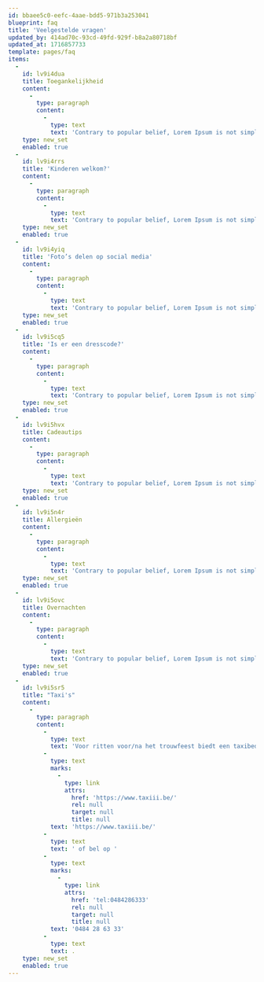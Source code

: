 ```yaml
---
id: bbaee5c0-eefc-4aae-bdd5-971b3a253041
blueprint: faq
title: 'Veelgestelde vragen'
updated_by: 414ad70c-93cd-49fd-929f-b8a2a80718bf
updated_at: 1716857733
template: pages/faq
items:
  -
    id: lv9i4dua
    title: Toegankelijkheid
    content:
      -
        type: paragraph
        content:
          -
            type: text
            text: 'Contrary to popular belief, Lorem Ipsum is not simply random text. It has roots in a piece of classical Latin literature from 45 BC, making it over 2000 years old. Richard McClintock, a Latin professor at Hampden-Sydney College in Virginia, looked up one of the more obscure Latin words, consectetur, from a Lorem Ipsum passage, and going through the cites of the word in classical literature, discovered the undoubtable source.'
    type: new_set
    enabled: true
  -
    id: lv9i4rrs
    title: 'Kinderen welkom?'
    content:
      -
        type: paragraph
        content:
          -
            type: text
            text: 'Contrary to popular belief, Lorem Ipsum is not simply random text. It has roots in a piece of classical Latin literature from 45 BC, making it over 2000 years old. Richard McClintock, a Latin professor at Hampden-Sydney College in Virginia, looked up one of the more obscure Latin words, consectetur, from a Lorem Ipsum passage, and going through the cites of the word in classical literature, discovered the undoubtable source.'
    type: new_set
    enabled: true
  -
    id: lv9i4yiq
    title: 'Foto’s delen op social media'
    content:
      -
        type: paragraph
        content:
          -
            type: text
            text: 'Contrary to popular belief, Lorem Ipsum is not simply random text. It has roots in a piece of classical Latin literature from 45 BC, making it over 2000 years old. Richard McClintock, a Latin professor at Hampden-Sydney College in Virginia, looked up one of the more obscure Latin words, consectetur, from a Lorem Ipsum passage, and going through the cites of the word in classical literature, discovered the undoubtable source.'
    type: new_set
    enabled: true
  -
    id: lv9i5cq5
    title: 'Is er een dresscode?'
    content:
      -
        type: paragraph
        content:
          -
            type: text
            text: 'Contrary to popular belief, Lorem Ipsum is not simply random text. It has roots in a piece of classical Latin literature from 45 BC, making it over 2000 years old. Richard McClintock, a Latin professor at Hampden-Sydney College in Virginia, looked up one of the more obscure Latin words, consectetur, from a Lorem Ipsum passage, and going through the cites of the word in classical literature, discovered the undoubtable source.'
    type: new_set
    enabled: true
  -
    id: lv9i5hvx
    title: Cadeautips
    content:
      -
        type: paragraph
        content:
          -
            type: text
            text: 'Contrary to popular belief, Lorem Ipsum is not simply random text. It has roots in a piece of classical Latin literature from 45 BC, making it over 2000 years old. Richard McClintock, a Latin professor at Hampden-Sydney College in Virginia, looked up one of the more obscure Latin words, consectetur, from a Lorem Ipsum passage, and going through the cites of the word in classical literature, discovered the undoubtable source.'
    type: new_set
    enabled: true
  -
    id: lv9i5n4r
    title: Allergieën
    content:
      -
        type: paragraph
        content:
          -
            type: text
            text: 'Contrary to popular belief, Lorem Ipsum is not simply random text. It has roots in a piece of classical Latin literature from 45 BC, making it over 2000 years old. Richard McClintock, a Latin professor at Hampden-Sydney College in Virginia, looked up one of the more obscure Latin words, consectetur, from a Lorem Ipsum passage, and going through the cites of the word in classical literature, discovered the undoubtable source.'
    type: new_set
    enabled: true
  -
    id: lv9i5ovc
    title: Overnachten
    content:
      -
        type: paragraph
        content:
          -
            type: text
            text: 'Contrary to popular belief, Lorem Ipsum is not simply random text. It has roots in a piece of classical Latin literature from 45 BC, making it over 2000 years old. Richard McClintock, a Latin professor at Hampden-Sydney College in Virginia, looked up one of the more obscure Latin words, consectetur, from a Lorem Ipsum passage, and going through the cites of the word in classical literature, discovered the undoubtable source.'
    type: new_set
    enabled: true
  -
    id: lv9i5sr5
    title: "Taxi's"
    content:
      -
        type: paragraph
        content:
          -
            type: text
            text: 'Voor ritten voor/na het trouwfeest biedt een taxibedrijf zijn diensten aan. Een rit van Zoersel naar Westmalle kost 30 euro, en van Zoersel naar Antwerpen 72 euro. Reserveringen zijn mogelijk tot één dag voor de rit. Reserveren kan via de website '
          -
            type: text
            marks:
              -
                type: link
                attrs:
                  href: 'https://www.taxiii.be/'
                  rel: null
                  target: null
                  title: null
            text: 'https://www.taxiii.be/'
          -
            type: text
            text: ' of bel op '
          -
            type: text
            marks:
              -
                type: link
                attrs:
                  href: 'tel:0484286333'
                  rel: null
                  target: null
                  title: null
            text: '0484 28 63 33'
          -
            type: text
            text: .
    type: new_set
    enabled: true
---
```

